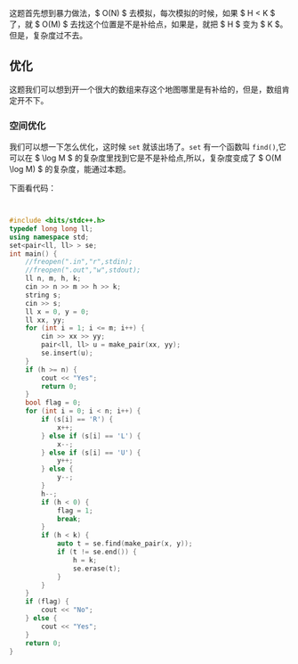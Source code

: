 这题首先想到暴力做法，$ O(N) $ 去模拟，每次模拟的时候，如果 $ H < K $ 了，就 $ O(M) $ 去找这个位置是不是补给点，如果是，就把 $ H $ 变为 $ K $。 但是，复杂度过不去。

## 优化

这题我们可以想到开一个很大的数组来存这个地图哪里是有补给的，但是，数组肯定开不下。

### 空间优化

我们可以想一下怎么优化，这时候 ``set`` 就该出场了。``set`` 有一个函数叫 ``find()``,它可以在 $ \log M $ 的复杂度里找到它是不是补给点,所以，复杂度变成了 $ O(M \log M) $ 的复杂度，能通过本题。

下面看代码：

~~~cpp


#include <bits/stdc++.h>
typedef long long ll;
using namespace std;
set<pair<ll, ll> > se;
int main() {
	//freopen(".in","r",stdin);
	//freopen(".out","w",stdout);
	ll n, m, h, k;
	cin >> n >> m >> h >> k;
	string s;
	cin >> s;
	ll x = 0, y = 0;
	ll xx, yy;
	for (int i = 1; i <= m; i++) {
		cin >> xx >> yy;
		pair<ll, ll> u = make_pair(xx, yy);
		se.insert(u);
	}
	if (h >= n) {
		cout << "Yes";
		return 0;
	}
	bool flag = 0;
	for (int i = 0; i < n; i++) {
		if (s[i] == 'R') {
			x++;
		} else if (s[i] == 'L') {
			x--;
		} else if (s[i] == 'U') {
			y++;
		} else {
			y--;
		}
		h--;
		if (h < 0) {
			flag = 1;
			break;
		}
		if (h < k) {
			auto t = se.find(make_pair(x, y));
			if (t != se.end()) {
				h = k;
				se.erase(t);
			}
		}
	}
	if (flag) {
		cout << "No";
	} else {
		cout << "Yes";
	}
	return 0;
}



~~~